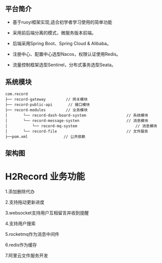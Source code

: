 ## 平台简介

* 基于ruoyi框架实现,适合初学者学习使用的简单功能

* 采用前后端分离的模式，微服务版本前端。

* 后端采用Spring Boot、Spring Cloud & Alibaba。

* 注册中心、配置中心选型Nacos，权限认证使用Redis。

* 流量控制框架选型Sentinel，分布式事务选型Seata。


## 系统模块

    com.record     
    ├── record-gateway         // 网关模块
    ├── record-public-api       // 接口模块
    ├── record-modules         // 业务模块
    │       └── record-dash-board-system                  // 系统模块
    │       └── record-message-systen                     // 消息模块
    │           └── record-mq-system                          // 消息模块
    │       └── record-file                               // 文件服务
    ├──pom.xml                // 公共依赖

## 架构图

# H2Record 业务功能

1.添加删除代办

2.支持拖动更新进度

3.websocket支持用户互相留言并收到提醒

4.支持用户搜索

5.rocketmq作为消息中间件

6.redis作为缓存

7.阿里云文件服务开发

